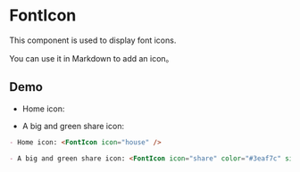 # FontIcon

This component is used to display font icons.

You can use it in Markdown to add an icon。

<!-- more -->

## Demo

- Home icon: <FontIcon icon="house" />

- A big and green share icon: <FontIcon icon="share" color="#3eaf7c" size="32" />

```md
- Home icon: <FontIcon icon="house" />

- A big and green share icon: <FontIcon icon="share" color="#3eaf7c" size="32" />
```
